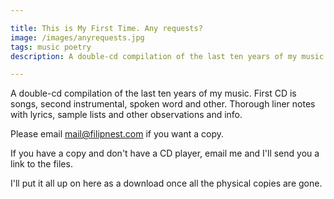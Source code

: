 ```yaml
---

title: This is My First Time. Any requests?
image: /images/anyrequests.jpg
tags: music poetry
description: A double-cd compilation of the last ten years of my music.

---
```


A double-cd compilation of the last ten years of my music. First CD is songs, second instrumental, spoken word and other. Thorough liner notes with lyrics, sample lists and other observations and info.

Please email mail@filipnest.com if you want a copy.

If you have a copy and don't have a CD player, email me and I'll send you a link to the files.

I'll put it all up on here as a download once all the physical copies are gone.

